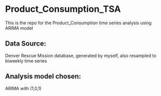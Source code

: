 # Product_Consumption_TSA
This is the repo for the Product_Consumption time series analysis using ARIMA model 

## Data Source:
Denver Rescue Mission database, generated by myself, also resampled to biweekly time series

## Analysis model chosen:
ARIMA with (1,0,1)
